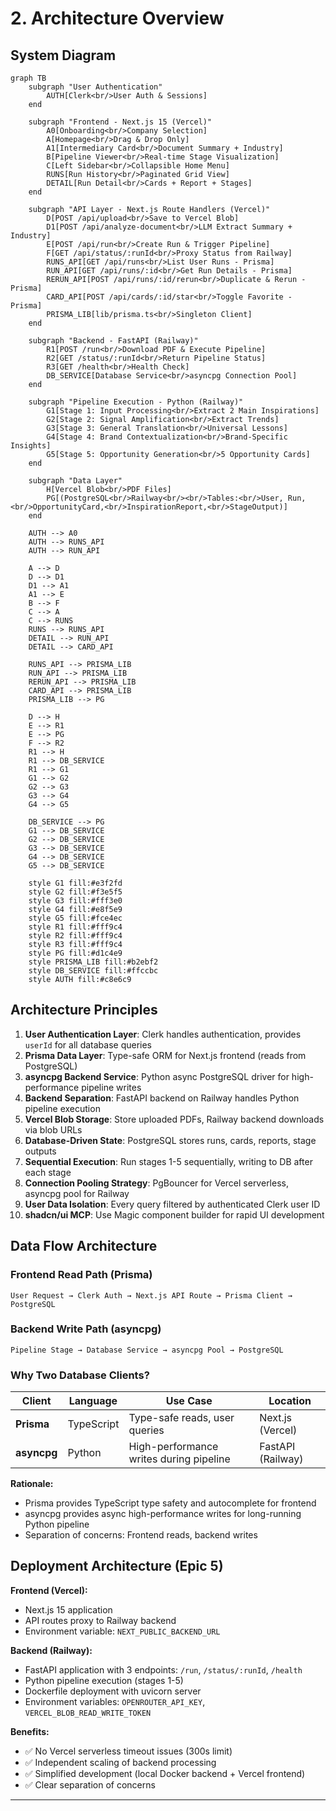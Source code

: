 # 2. Architecture Overview

## System Diagram

```mermaid
graph TB
    subgraph "User Authentication"
        AUTH[Clerk<br/>User Auth & Sessions]
    end

    subgraph "Frontend - Next.js 15 (Vercel)"
        A0[Onboarding<br/>Company Selection]
        A[Homepage<br/>Drag & Drop Only]
        A1[Intermediary Card<br/>Document Summary + Industry]
        B[Pipeline Viewer<br/>Real-time Stage Visualization]
        C[Left Sidebar<br/>Collapsible Home Menu]
        RUNS[Run History<br/>Paginated Grid View]
        DETAIL[Run Detail<br/>Cards + Report + Stages]
    end

    subgraph "API Layer - Next.js Route Handlers (Vercel)"
        D[POST /api/upload<br/>Save to Vercel Blob]
        D1[POST /api/analyze-document<br/>LLM Extract Summary + Industry]
        E[POST /api/run<br/>Create Run & Trigger Pipeline]
        F[GET /api/status/:runId<br/>Proxy Status from Railway]
        RUNS_API[GET /api/runs<br/>List User Runs - Prisma]
        RUN_API[GET /api/runs/:id<br/>Get Run Details - Prisma]
        RERUN_API[POST /api/runs/:id/rerun<br/>Duplicate & Rerun - Prisma]
        CARD_API[POST /api/cards/:id/star<br/>Toggle Favorite - Prisma]
        PRISMA_LIB[lib/prisma.ts<br/>Singleton Client]
    end

    subgraph "Backend - FastAPI (Railway)"
        R1[POST /run<br/>Download PDF & Execute Pipeline]
        R2[GET /status/:runId<br/>Return Pipeline Status]
        R3[GET /health<br/>Health Check]
        DB_SERVICE[Database Service<br/>asyncpg Connection Pool]
    end

    subgraph "Pipeline Execution - Python (Railway)"
        G1[Stage 1: Input Processing<br/>Extract 2 Main Inspirations]
        G2[Stage 2: Signal Amplification<br/>Extract Trends]
        G3[Stage 3: General Translation<br/>Universal Lessons]
        G4[Stage 4: Brand Contextualization<br/>Brand-Specific Insights]
        G5[Stage 5: Opportunity Generation<br/>5 Opportunity Cards]
    end

    subgraph "Data Layer"
        H[Vercel Blob<br/>PDF Files]
        PG[(PostgreSQL<br/>Railway<br/><br/>Tables:<br/>User, Run,<br/>OpportunityCard,<br/>InspirationReport,<br/>StageOutput)]
    end

    AUTH --> A0
    AUTH --> RUNS_API
    AUTH --> RUN_API

    A --> D
    D --> D1
    D1 --> A1
    A1 --> E
    B --> F
    C --> A
    C --> RUNS
    RUNS --> RUNS_API
    DETAIL --> RUN_API
    DETAIL --> CARD_API

    RUNS_API --> PRISMA_LIB
    RUN_API --> PRISMA_LIB
    RERUN_API --> PRISMA_LIB
    CARD_API --> PRISMA_LIB
    PRISMA_LIB --> PG

    D --> H
    E --> R1
    E --> PG
    F --> R2
    R1 --> H
    R1 --> DB_SERVICE
    R1 --> G1
    G1 --> G2
    G2 --> G3
    G3 --> G4
    G4 --> G5

    DB_SERVICE --> PG
    G1 --> DB_SERVICE
    G2 --> DB_SERVICE
    G3 --> DB_SERVICE
    G4 --> DB_SERVICE
    G5 --> DB_SERVICE

    style G1 fill:#e3f2fd
    style G2 fill:#f3e5f5
    style G3 fill:#fff3e0
    style G4 fill:#e8f5e9
    style G5 fill:#fce4ec
    style R1 fill:#fff9c4
    style R2 fill:#fff9c4
    style R3 fill:#fff9c4
    style PG fill:#d1c4e9
    style PRISMA_LIB fill:#b2ebf2
    style DB_SERVICE fill:#ffccbc
    style AUTH fill:#c8e6c9
```

## Architecture Principles

1. **User Authentication Layer**: Clerk handles authentication, provides `userId` for all database queries
2. **Prisma Data Layer**: Type-safe ORM for Next.js frontend (reads from PostgreSQL)
3. **asyncpg Backend Service**: Python async PostgreSQL driver for high-performance pipeline writes
4. **Backend Separation**: FastAPI backend on Railway handles Python pipeline execution
5. **Vercel Blob Storage**: Store uploaded PDFs, Railway backend downloads via blob URLs
6. **Database-Driven State**: PostgreSQL stores runs, cards, reports, stage outputs
7. **Sequential Execution**: Run stages 1-5 sequentially, writing to DB after each stage
8. **Connection Pooling Strategy**: PgBouncer for Vercel serverless, asyncpg pool for Railway
9. **User Data Isolation**: Every query filtered by authenticated Clerk user ID
10. **shadcn/ui MCP**: Use Magic component builder for rapid UI development

## Data Flow Architecture

### Frontend Read Path (Prisma)
```
User Request → Clerk Auth → Next.js API Route → Prisma Client → PostgreSQL
```

### Backend Write Path (asyncpg)
```
Pipeline Stage → Database Service → asyncpg Pool → PostgreSQL
```

### Why Two Database Clients?

| Client | Language | Use Case | Location |
|--------|----------|----------|----------|
| **Prisma** | TypeScript | Type-safe reads, user queries | Next.js (Vercel) |
| **asyncpg** | Python | High-performance writes during pipeline | FastAPI (Railway) |

**Rationale:**
- Prisma provides TypeScript type safety and autocomplete for frontend
- asyncpg provides async high-performance writes for long-running Python pipeline
- Separation of concerns: Frontend reads, backend writes

## Deployment Architecture (Epic 5)

**Frontend (Vercel):**
- Next.js 15 application
- API routes proxy to Railway backend
- Environment variable: `NEXT_PUBLIC_BACKEND_URL`

**Backend (Railway):**
- FastAPI application with 3 endpoints: `/run`, `/status/:runId`, `/health`
- Python pipeline execution (stages 1-5)
- Dockerfile deployment with uvicorn server
- Environment variables: `OPENROUTER_API_KEY`, `VERCEL_BLOB_READ_WRITE_TOKEN`

**Benefits:**
- ✅ No Vercel serverless timeout issues (300s limit)
- ✅ Independent scaling of backend processing
- ✅ Simplified development (local Docker backend + Vercel frontend)
- ✅ Clear separation of concerns

---
